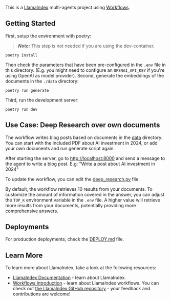 This is a [LlamaIndex](https://www.llamaindex.ai/) multi-agents project using [Workflows](https://docs.llamaindex.ai/en/stable/understanding/workflows/).

## Getting Started

First, setup the environment with poetry:

> **_Note:_** This step is not needed if you are using the dev-container.

```shell
poetry install
```

Then check the parameters that have been pre-configured in the `.env` file in this directory. (E.g. you might need to configure an `OPENAI_API_KEY` if you're using OpenAI as model provider).
Second, generate the embeddings of the documents in the `./data` directory:

```shell
poetry run generate
```

Third, run the development server:

```shell
poetry run dev
```

## Use Case: Deep Research over own documents

The workflow writes blog posts based on documents in the [data](./data) directory. You can start with the included PDF about AI investment in 2024, or add your own documents and run generate script again.

After starting the server, go to [http://localhost:8000](http://localhost:8000) and send a message to the agent to write a blog post.
E.g: "Write a post about AI investment in 2024"

To update the workflow, you can edit the [deep_research.py](./app/workflows/deep_research.py) file.

By default, the workflow retrieves 10 results from your documents. To customize the amount of information covered in the answer, you can adjust the `TOP_K` environment variable in the `.env` file. A higher value will retrieve more results from your documents, potentially providing more comprehensive answers.

## Deployments

For production deployments, check the [DEPLOY.md](DEPLOY.md) file.

## Learn More

To learn more about LlamaIndex, take a look at the following resources:

- [LlamaIndex Documentation](https://docs.llamaindex.ai) - learn about LlamaIndex.
- [Workflows Introduction](https://docs.llamaindex.ai/en/stable/understanding/workflows/) - learn about LlamaIndex workflows.
  You can check out [the LlamaIndex GitHub repository](https://github.com/run-llama/llama_index) - your feedback and contributions are welcome!
